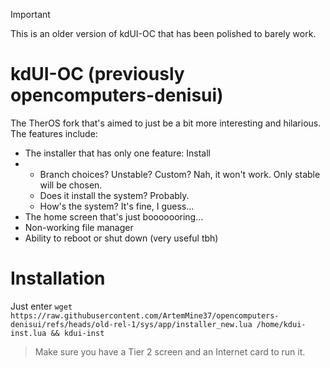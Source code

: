> [!IMPORTANT]
> This is an older version of kdUI-OC that has been polished to barely work.

# kdUI-OC (previously opencomputers-denisui)
The TherOS fork that's aimed to just be a bit more interesting and hilarious.
The features include:
- The installer that has only one feature: Install
- - Branch choices? Unstable? Custom? Nah, it won't work. Only stable will be chosen.
  - Does it install the system? Probably.
  - How's the system? It's fine, I guess...
- The home screen that's just booooooring...
- Non-working file manager
- Ability to reboot or shut down (very useful tbh)
# Installation
Just enter `wget https://raw.githubusercontent.com/ArtemMine37/opencomputers-denisui/refs/heads/old-rel-1/sys/app/installer_new.lua /home/kdui-inst.lua && kdui-inst`
> Make sure you have a Tier 2 screen and an Internet card to run it.
